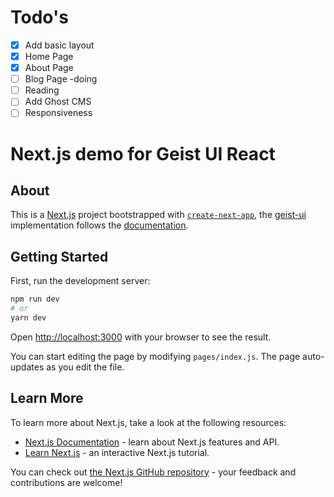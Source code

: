 # Todo's

- [x] Add basic layout
- [x] Home Page
- [x] About Page
- [ ] Blog Page -doing
- [ ] Reading
- [ ] Add Ghost CMS
- [ ] Responsiveness

# Next.js demo for Geist UI React

## About

This is a [Next.js](https://nextjs.org/) project bootstrapped with [`create-next-app`](https://github.com/zeit/next.js/tree/canary/packages/create-next-app), the [geist-ui](https://react.geist-ui.dev/en-us/guide/introduction) implementation follows the [documentation](https://react.geist-ui.dev/en-us/guide/installation).

## Getting Started

First, run the development server:

```bash
npm run dev
# or
yarn dev
```

Open [http://localhost:3000](http://localhost:3000) with your browser to see the result.

You can start editing the page by modifying `pages/index.js`. The page auto-updates as you edit the file.

## Learn More

To learn more about Next.js, take a look at the following resources:

- [Next.js Documentation](https://nextjs.org/docs) - learn about Next.js features and API.
- [Learn Next.js](https://nextjs.org/learn) - an interactive Next.js tutorial.

You can check out [the Next.js GitHub repository](https://github.com/zeit/next.js/) - your feedback and contributions are welcome!
